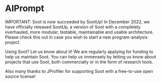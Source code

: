 # AIPrompt
IMPORTANT: Soot is now succeeded by SootUp!
In December 2022, we have officially released SootUp, a version of Soot with a completely overhauled, more modular, testable, maintainable and usable architecture. Please check this out in case you wish to start a new program-analysis project.

Using Soot? Let us know about it!
We are regularly applying for funding to help us maintain Soot. You can help us immensely by letting us know about projects that use Soot, both commercially or in the form of research tools.

Also many thanks to JProfiler for supporting Soot with a free-to-use open source license!
